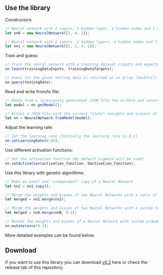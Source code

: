 ## Use the library

Constructors:
```js
// Neural network with 2 inputs, 1 hidden layer, 4 hidden nodes and 1 output
let nn0 = new NeuralNetwork([2, 4, 1]);

// Neural network with 2 inputs, 2 hidden layers, 4 hidden nodes and 1 output
let nn1 = new NeuralNetwork([2, 2, 4, 1]);
```

Train and guess:
```js
// Train the neural network with a training dataset (inputs and expected outputs)
nn.learn(trainingDataInputs, trainingDataTargets);

// Guess for the given testing data is returned as an array (double[])
nn.query(testingData);
```

Read and write from/to file:
```js
// Reads from a (previously generated) JSON-file the nn-Data and returns a NeuralNetwork-object
let model = nn.getModel();

// Writes a JSON-file with the current "state" (weights and biases) of the NN
let nn = NeuralNetwork.fromModel(model);
```

Adjust the learning rate:
```js
// Set the learning rate (Initially the learning rate is 0.1)
nn.setLearningRate(0.01);
```

Use different activation functions:
```js
// Set the activation function (By default Sigmoid will be used)
nn.setActivation(activation_function, dactivation_function);
```

Use this library with genetic algorithms:
```js
// Make an exact and "independent" copy of a Neural Network
let nn2 = nn1.copy();

// Merge the weights and biases of two Neural Networks with a ratio of 50:50
let merged = nn1.merge(nn2);

// Merge the weights and biases of two Neural Networks with a custom ratio (here: 20:80)
let merged = nnA.merge(nnB, 0.2);

// Mutate the weights and biases of a Neural Network with custom probability
nn.mutate(x=>x*0.1);
```
More detailed examples can be found below.

## Download

If you want to use this library you can download [v0.2](https://www.npmjs.com/package/deepneuralnet) here or check the release tab of this repository.
